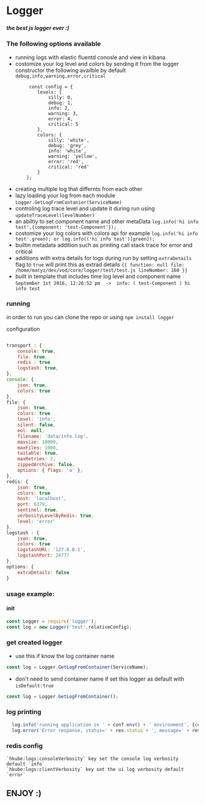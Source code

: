 # Logger
##### the best js logger ever :)

### The following options available
- running logs with elastic fluentd  conosle and view in kibana 
- costomize your log level and colors by sending it from the logger constructor the following availble by default ```debug,info,warning,error,critical``` 
    ```
         const config = {
            levels: {
                silly: 0,
                debug: 1,
                info: 2,
                warning: 3,
                error: 4,
                critical: 5
            },
            colors: {
                silly: 'white',
                debug: 'grey',
                info: 'white',
                warning: 'yellow',
                error: 'red',
                critical: 'red'
            }
        };
    ```
- creating multiple log that differnts from each other
- lazy loading your log from each module ```Logger.GetLogFromContanier(ServiceName)```
- controling log trace level and update it during run using ```updateTraceLevel(levelNumber) ```
- an abiltiy to set component name and other metaData ``` log.info('hi info test',{component: 'test-Component'}); ```
- costomize your log colors with colors api for example ``` log.info('hi info test'.green); or log.info(('hi info test')[green]);  ```
- builtin metadata addition such as printing call stack trace for error and critical
- additions with extra details for logs during run by setting  ```extraDetails``` flag to ```true``` will print this as extrad details  ```{{ function: null file: /home/matyz/dev/vod/core/logger/test/test.js lineNumber: 160 }}```
- built in template that includes time log level and component name ```September 1st 2016, 12:26:52 pm  ->  info: ( test-Component ) hi info test``` 


### running 
in order to run you can clone the repo or using ```npm install logger ```

configuration 

```js

transport : {
    console: true,
    file: true,
    redis : true
    logstash: true,
},
console: {
    json: true,
	colors: true
},
file: {
    json: true,
	colors: true
    level: 'info',
    silent: false,
    eol: null,
    filename: 'data/info.log',
    maxsize: 10000,
    maxFiles: 1000,
    tailable: true,
    maxRetries: 2,
    zippedArchive: false,
    options: { flags: 'a' },
},
redis: {
    json: true,
	colors: true
    host: 'localhost',
    port: 6379,
    sentinel: true,
    verbosityLevelByRedis: true,
    level: 'error'
},
logstash : {
    json: true,
	colors: true
    logstashURL: '127.0.0.1',
    logstashPort: 28777
},
options: {
    extraDetails: false
}

```


### usage example:
#### init 
```js
const Logger = require('logger');
const log = new Logger('test',relativeConfig);
```


### get  created logger
- use this if know the log container name
```js
const log = Logger.GetLogFromContainer(ServiceName);
```
-  don't need to send container name if  set this logger as default with ```isDefault:true```
```js
const log = Logger.GetLogFromContainer();
```
### log printing 
```js
  log.info('running application in ' + conf.env() + ' environment', {component: componentName.MAIN});    
  log.error('Error response, status=' + res.status + ', message=' + res.error.message, {component: componentName.REST_API});
```

### redis config 

    `hkube:logs:consoleVerbosity` key set the console log verbosity default `info`
    `hkube:logs:clientVerbosity` key set the ui log verbosity default `error`



## ENJOY :)